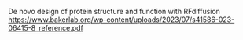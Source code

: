 De novo design of protein structure and function with RFdiffusion
https://www.bakerlab.org/wp-content/uploads/2023/07/s41586-023-06415-8_reference.pdf
